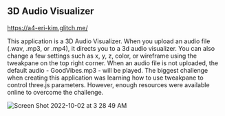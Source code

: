 ## 3D Audio Visualizer

https://a4-eri-kim.glitch.me/

This application is a 3D Audio Visualizer. When you upload an audio file (.wav, .mp3, or .mp4), it directs you to a 3d audio visualizer.
You can also change a few settings such as x, y, z, color, or wireframe using the tweakpane on the top right corner. 
When an audio file is not uploaded, the default audio - GoodVibes.mp3 - will be played.
The biggest challenge when creating this application was learning how to use tweakpane to control three.js parameters. However, enough resources were available online to overcome the challenge.

![Screen Shot 2022-10-02 at 3 28 49 AM](https://user-images.githubusercontent.com/59063929/193443101-6a14ec12-486a-4052-9ca0-8b0f60929c99.png)
